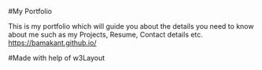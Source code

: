 #My Portfolio

This is my portfolio which will guide you about the details you need to know about me such as my Projects, Resume, Contact details etc. https://bamakant.github.io/

#Made with help of w3Layout
